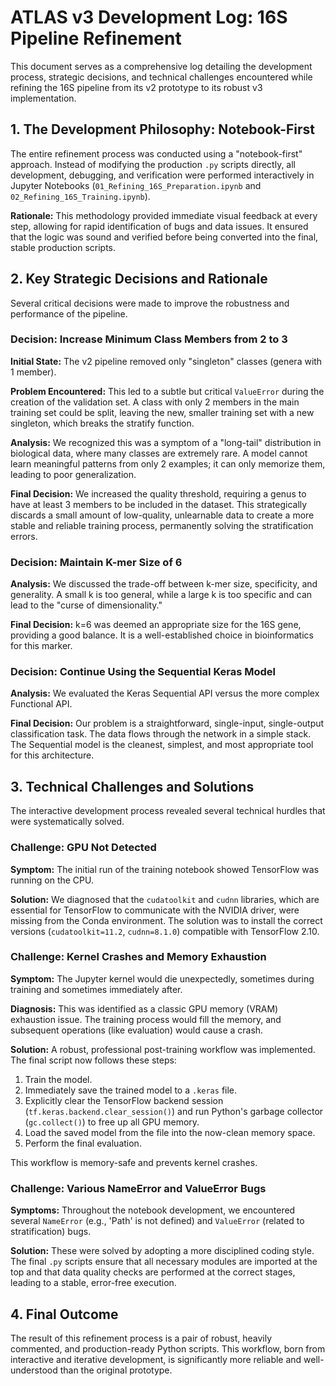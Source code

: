 # ATLAS v3 Development Log: 16S Pipeline Refinement

This document serves as a comprehensive log detailing the development process, strategic decisions, and technical challenges encountered while refining the 16S pipeline from its v2 prototype to its robust v3 implementation.

## 1. The Development Philosophy: Notebook-First

The entire refinement process was conducted using a "notebook-first" approach. Instead of modifying the production `.py` scripts directly, all development, debugging, and verification were performed interactively in Jupyter Notebooks (`01_Refining_16S_Preparation.ipynb` and `02_Refining_16S_Training.ipynb`).

**Rationale:** This methodology provided immediate visual feedback at every step, allowing for rapid identification of bugs and data issues. It ensured that the logic was sound and verified before being converted into the final, stable production scripts.

## 2. Key Strategic Decisions and Rationale

Several critical decisions were made to improve the robustness and performance of the pipeline.

### Decision: Increase Minimum Class Members from 2 to 3

**Initial State:** The v2 pipeline removed only "singleton" classes (genera with 1 member).

**Problem Encountered:** This led to a subtle but critical `ValueError` during the creation of the validation set. A class with only 2 members in the main training set could be split, leaving the new, smaller training set with a new singleton, which breaks the stratify function.

**Analysis:** We recognized this was a symptom of a "long-tail" distribution in biological data, where many classes are extremely rare. A model cannot learn meaningful patterns from only 2 examples; it can only memorize them, leading to poor generalization.

**Final Decision:** We increased the quality threshold, requiring a genus to have at least 3 members to be included in the dataset. This strategically discards a small amount of low-quality, unlearnable data to create a more stable and reliable training process, permanently solving the stratification errors.

### Decision: Maintain K-mer Size of 6

**Analysis:** We discussed the trade-off between k-mer size, specificity, and generality. A small k is too general, while a large k is too specific and can lead to the "curse of dimensionality."

**Final Decision:** k=6 was deemed an appropriate size for the 16S gene, providing a good balance. It is a well-established choice in bioinformatics for this marker.

### Decision: Continue Using the Sequential Keras Model

**Analysis:** We evaluated the Keras Sequential API versus the more complex Functional API.

**Final Decision:** Our problem is a straightforward, single-input, single-output classification task. The data flows through the network in a simple stack. The Sequential model is the cleanest, simplest, and most appropriate tool for this architecture.

## 3. Technical Challenges and Solutions

The interactive development process revealed several technical hurdles that were systematically solved.

### Challenge: GPU Not Detected

**Symptom:** The initial run of the training notebook showed TensorFlow was running on the CPU.

**Solution:** We diagnosed that the `cudatoolkit` and `cudnn` libraries, which are essential for TensorFlow to communicate with the NVIDIA driver, were missing from the Conda environment. The solution was to install the correct versions (`cudatoolkit=11.2`, `cudnn=8.1.0`) compatible with TensorFlow 2.10.

### Challenge: Kernel Crashes and Memory Exhaustion

**Symptom:** The Jupyter kernel would die unexpectedly, sometimes during training and sometimes immediately after.

**Diagnosis:** This was identified as a classic GPU memory (VRAM) exhaustion issue. The training process would fill the memory, and subsequent operations (like evaluation) would cause a crash.

**Solution:** A robust, professional post-training workflow was implemented. The final script now follows these steps:

1. Train the model.
2. Immediately save the trained model to a `.keras` file.
3. Explicitly clear the TensorFlow backend session (`tf.keras.backend.clear_session()`) and run Python's garbage collector (`gc.collect()`) to free up all GPU memory.
4. Load the saved model from the file into the now-clean memory space.
5. Perform the final evaluation.

This workflow is memory-safe and prevents kernel crashes.

### Challenge: Various NameError and ValueError Bugs

**Symptoms:** Throughout the notebook development, we encountered several `NameError` (e.g., 'Path' is not defined) and `ValueError` (related to stratification) bugs.

**Solution:** These were solved by adopting a more disciplined coding style. The final `.py` scripts ensure that all necessary modules are imported at the top and that data quality checks are performed at the correct stages, leading to a stable, error-free execution.

## 4. Final Outcome

The result of this refinement process is a pair of robust, heavily commented, and production-ready Python scripts. This workflow, born from interactive and iterative development, is significantly more reliable and well-understood than the original prototype.